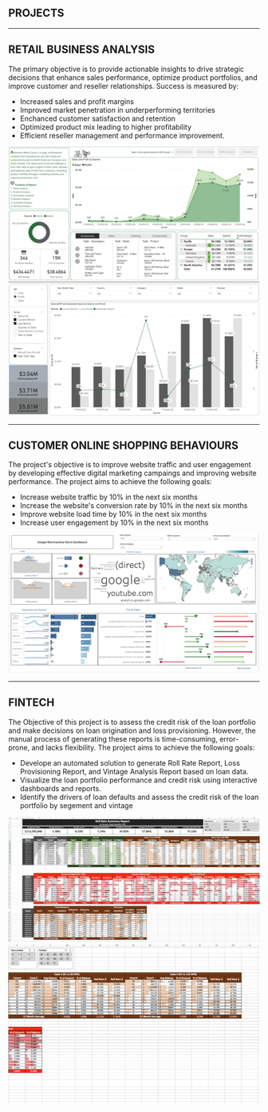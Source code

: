 ## PROJECTS
---
## RETAIL BUSINESS ANALYSIS

The primary objective is to provide actionable insights to drive strategic decisions that enhance sales performance, optimize product portfolios, and improve customer and reseller relationships. Success is measured by:
- Increased sales and profit margins
- Improved market penetration in underperforming territories
- Enchanced customer satisfaction and retention
- Optimized product mix leading to higher profitability
- Efficient reseller management and performance improvement.

<img src="Retail1.png"/>
<img src="Retail2.png"/>

---
## CUSTOMER ONLINE SHOPPING BEHAVIOURS 

The project's objective is to improve website traffic and user engagement by developing effective digital marketing campaings and improving website performance. The project aims to achieve the following goals:
- Increase website traffic by 10% in the next six months
- Increase the website's conversion rate by 10% in the next six months
- Improve website load time by 10% in the next six months
- Increase user engagement by 10% in the next six months
  
<img src="GMS.png"/>

---
## FINTECH

The Objective of this project is to assess the credit risk of the loan portfolio and make decisions on loan origination and loss provisioning. However, the manual process of generating these reports is time-consuming, error-prone, and lacks flexibility. The project aims to achieve the following goals:
- Develope an automated solution to generate Roll Rate Report, Loss Provisioning Report, and Vintage Analysis Report based on loan data.
- Visualize the loan portfolio performance and credit risk using interactive dashboards and reports.
- Identify the drivers of loan defaults and assess the credit risk of the loan portfolio by segement and vintage

<img src="Fintech.png1.png"/>
<img src="Fintech.png2.png"/>





